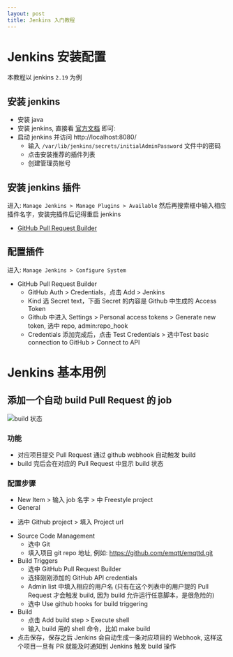 ```yaml
---
layout: post
title: Jenkins 入门教程
---
```


# Jenkins 安装配置

本教程以 jenkins `2.19` 为例

## 安装 jenkins

* 安装 java
* 安装 jenkins, 直接看 [官方文档][jenkins-install] 即可: 
* 启动 jenkins 并访问 http://localhost:8080/
  - 输入 `/var/lib/jenkins/secrets/initialAdminPassword` 文件中的密码
  - 点击安装推荐的插件列表
  - 创建管理员帐号

## 安装 jenkins 插件

进入: `Manage Jenkins > Manage Plugins > Available` 
 然后再搜索框中输入相应插件名字，安装完插件后记得重启 jenkins

* [GitHub Pull Request Builder][plugin-pr]

## 配置插件

进入: `Manage Jenkins > Configure System` 

* GitHub Pull Request Builder
  - GitHub Auth > Credentials，点击 Add > Jenkins
  - Kind 选 Secret text，下面 Secret 的内容是 Github 中生成的 Access Token
  - Github 中进入 Settings > Personal access tokens > Generate new token, 选中 repo, admin:repo_hook
  - Credentials 添加完成后，点击 Test Credentials > 选中Test basic connection to GitHub > Connect to API

# Jenkins 基本用例

## 添加一个自动 build Pull Request 的 job

![build 状态][build-status]

### 功能

* 对应项目提交 Pull Request 通过 github webhook 自动触发 build
* build 完后会在对应的 Pull Request 中显示 build 状态

### 配置步骤

* New Item > 输入 job 名字 > 中 Freestyle project
*  General
  - 选中 Github project > 填入 Project url
* Source Code Management
  - 选中 Git 
  - 填入项目 git repo 地址, 例如: https://github.com/emqtt/emqttd.git
* Build Triggers
  - 选中 GitHub Pull Request Builder
  - 选择刚刚添加的 GitHub API credentials
  - Admin list 中填入相应的用户名 (只有在这个列表中的用户提的 Pull Request 才会触发 build, 因为 build 允许运行任意脚本，是很危险的)
  - 选中 Use github hooks for build triggering
* Build
  - 点击 Add build step > Execute shell
  - 输入 build 用的 shell 命令，比如 make build
* 点击保存，保存之后 Jenkins 会自动生成一条对应项目的 Webhook, 这样这个项目一旦有 PR 就能及时通知到 Jenkins 触发 build 操作


[build-status]: http://7te9fl.com1.z0.glb.clouddn.com/build-status.png
[jenkins-install]: https://wiki.jenkins-ci.org/display/JENKINS/Installing+Jenkins
[plugin-pr]: https://wiki.jenkins-ci.org/display/JENKINS/GitHub+pull+request+builder+plugin